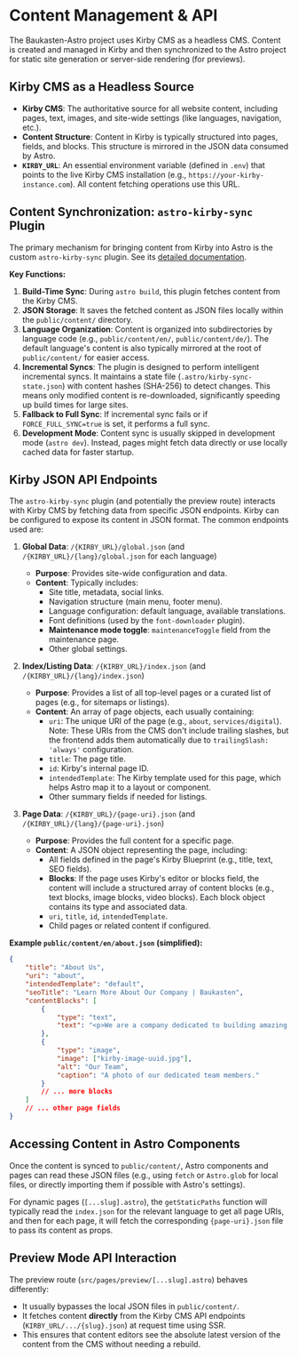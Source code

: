 # Content Management & API

The Baukasten-Astro project uses Kirby CMS as a headless CMS. Content is created and managed in Kirby and then synchronized to the Astro project for static site generation or server-side rendering (for previews).

## Kirby CMS as a Headless Source

- **Kirby CMS**: The authoritative source for all website content, including pages, text, images, and site-wide settings (like languages, navigation, etc.).
- **Content Structure**: Content in Kirby is typically structured into pages, fields, and blocks. This structure is mirrored in the JSON data consumed by Astro.
- **`KIRBY_URL`**: An essential environment variable (defined in `.env`) that points to the live Kirby CMS installation (e.g., `https://your-kirby-instance.com`). All content fetching operations use this URL.

## Content Synchronization: `astro-kirby-sync` Plugin

The primary mechanism for bringing content from Kirby into Astro is the custom `astro-kirby-sync` plugin. See its [detailed documentation](../plugins/astro-kirby-sync/README.md).

**Key Functions:**

1.  **Build-Time Sync**: During `astro build`, this plugin fetches content from the Kirby CMS.
2.  **JSON Storage**: It saves the fetched content as JSON files locally within the `public/content/` directory.
3.  **Language Organization**: Content is organized into subdirectories by language code (e.g., `public/content/en/`, `public/content/de/`). The default language's content is also typically mirrored at the root of `public/content/` for easier access.
4.  **Incremental Syncs**: The plugin is designed to perform intelligent incremental syncs. It maintains a state file (`.astro/kirby-sync-state.json`) with content hashes (SHA-256) to detect changes. This means only modified content is re-downloaded, significantly speeding up build times for large sites.
5.  **Fallback to Full Sync**: If incremental sync fails or if `FORCE_FULL_SYNC=true` is set, it performs a full sync.
6.  **Development Mode**: Content sync is usually skipped in development mode (`astro dev`). Instead, pages might fetch data directly or use locally cached data for faster startup.

## Kirby JSON API Endpoints

The `astro-kirby-sync` plugin (and potentially the preview route) interacts with Kirby CMS by fetching data from specific JSON endpoints. Kirby can be configured to expose its content in JSON format. The common endpoints used are:

1.  **Global Data**: `/{KIRBY_URL}/global.json` (and `/{KIRBY_URL}/{lang}/global.json` for each language)

    - **Purpose**: Provides site-wide configuration and data.
    - **Content**: Typically includes:
      - Site title, metadata, social links.
      - Navigation structure (main menu, footer menu).
      - Language configuration: default language, available translations.
      - Font definitions (used by the `font-downloader` plugin).
      - **Maintenance mode toggle**: `maintenanceToggle` field from the maintenance page.
      - Other global settings.

2.  **Index/Listing Data**: `/{KIRBY_URL}/index.json` (and `/{KIRBY_URL}/{lang}/index.json`)

    - **Purpose**: Provides a list of all top-level pages or a curated list of pages (e.g., for sitemaps or listings).
    - **Content**: An array of page objects, each usually containing:
      - `uri`: The unique URI of the page (e.g., `about`, `services/digital`). Note: These URIs from the CMS don't include trailing slashes, but the frontend adds them automatically due to `trailingSlash: 'always'` configuration.
      - `title`: The page title.
      - `id`: Kirby's internal page ID.
      - `intendedTemplate`: The Kirby template used for this page, which helps Astro map it to a layout or component.
      - Other summary fields if needed for listings.

3.  **Page Data**: `/{KIRBY_URL}/{page-uri}.json` (and `/{KIRBY_URL}/{lang}/{page-uri}.json`)
    - **Purpose**: Provides the full content for a specific page.
    - **Content**: A JSON object representing the page, including:
      - All fields defined in the page's Kirby Blueprint (e.g., title, text, SEO fields).
      - **Blocks**: If the page uses Kirby's editor or blocks field, the content will include a structured array of content blocks (e.g., text blocks, image blocks, video blocks). Each block object contains its type and associated data.
      - `uri`, `title`, `id`, `intendedTemplate`.
      - Child pages or related content if configured.

**Example `public/content/en/about.json` (simplified):**

```json
{
	"title": "About Us",
	"uri": "about",
	"intendedTemplate": "default",
	"seoTitle": "Learn More About Our Company | Baukasten",
	"contentBlocks": [
		{
			"type": "text",
			"text": "<p>We are a company dedicated to building amazing things.</p>"
		},
		{
			"type": "image",
			"image": ["kirby-image-uuid.jpg"],
			"alt": "Our Team",
			"caption": "A photo of our dedicated team members."
		}
		// ... more blocks
	]
	// ... other page fields
}
```

## Accessing Content in Astro Components

Once the content is synced to `public/content/`, Astro components and pages can read these JSON files (e.g., using `fetch` or `Astro.glob` for local files, or directly importing them if possible with Astro's settings).

For dynamic pages (`[...slug].astro`), the `getStaticPaths` function will typically read the `index.json` for the relevant language to get all page URIs, and then for each page, it will fetch the corresponding `{page-uri}.json` file to pass its content as props.

## Preview Mode API Interaction

The preview route (`src/pages/preview/[...slug].astro`) behaves differently:

- It usually bypasses the local JSON files in `public/content/`.
- It fetches content **directly** from the Kirby CMS API endpoints (`KIRBY_URL/.../{slug}.json`) at request time using SSR.
- This ensures that content editors see the absolute latest version of the content from the CMS without needing a rebuild.
